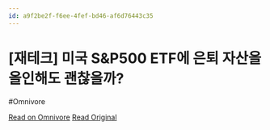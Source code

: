 ```yaml
---
id: a9f2be2f-f6ee-4fef-bd46-af6d76443c35
---
```


# [재테크] 미국 S&P500 ETF에 은퇴 자산을 올인해도 괜찮을까?
#Omnivore

[Read on Omnivore](https://omnivore.app/me/https-youtube-com-watch-v-rk-7-wrq-9-b-vg-4-191d9783f10)
[Read Original](https://youtube.com/watch?v=Rk7Wrq9BVg4)


